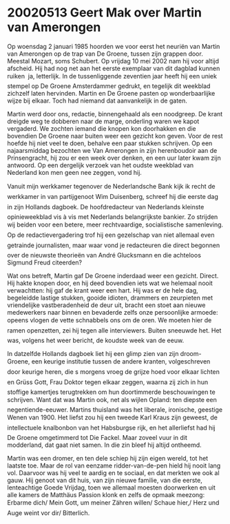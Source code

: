 # 20020513 Geert Mak over Martin van Amerongen
Op woensdag 2 januari 1985 hoorden we voor eerst het neuriën van Martin van Amerongen op de trap van De Groene, tussen zijn grappen door. Meestal Mozart, soms Schubert. Op vrijdag 10 mei 2002 nam hij voor altijd afscheid. Hij had nog net aan het eerste exemplaar van dit dagblad kunnen ruiken  ja, letterlijk. In de tussenliggende zeventien jaar heeft hij een uniek stempel op De Groene Amsterdammer gedrukt, en tegelijk dit weekblad zichzelf laten hervinden. Martin en De Groene pasten op wonderbaarlijke wijze bij elkaar. Toch had niemand dat aanvankelijk in de gaten.

Martin werd door ons, redactie, binnengehaald als een noodgreep. De krant dreigde weg te dobberen naar de marge, onderling waren we kapot vergaderd. We zochten iemand die knopen kon doorhakken en die bovendien De Groene naar buiten weer een gezicht kon geven. Voor de rest hoefde hij niet veel te doen, behalve een paar stukken schrijven. Op een najaarsmiddag bezochten we Van Amerongen in zijn herenboudoir aan de Prinsengracht, hij zou er een week over denken, en een uur later kwam zijn antwoord. Op een dergelijk verzoek van het oudste weekblad van Nederland kon men geen nee zeggen, vond hij.

Vanuit mijn werkkamer tegenover de Nederlandsche Bank kijk ik recht de werkkamer in van partijgenoot Wim Duisenberg, schreef hij die eerste dag in zijn Hollands dagboek. De hoofdredacteur van Nederlands kleinste opinieweekblad vis à vis met Nederlands belangrijkste bankier. Zo strijden wij beiden voor een betere, meer rechtvaardige, socialistische samenleving. Op de redactievergadering trof hij een gezelschap van niet allemaal even getrainde journalisten, maar waar vond je redacteuren die direct begonnen over de nieuwste theorieën van André Glucksmann en die achteloos Sigmund Freud citeerden?

Wat ons betreft, Martin gaf De Groene inderdaad weer een gezicht. Direct. Hij hakte knopen door, en hij deed bovendien iets wat we helemaal nooit verwachtten: hij gaf de krant weer een hart. Hij was er de hele dag, begeleidde lastige stukken, gooide idioten, drammers en zeurpieten met vriendelijke vastberadenheid de deur uit, bracht een stoet aan nieuwe medewerkers naar binnen en bevaderde zelfs onze persoonlijke armoede: opeens vlogen de vette schnabbels ons om de oren. We moeten hier de ramen openzetten, zei hij tegen alle interviewers. Buiten sneeuwde het. Het was, volgens het weer bericht, de koudste week van de eeuw.

In datzelfde Hollands dagboek liet hij een glimp zien van zijn droom- Groene, een keurige institutie tussen de andere kranten, volgeschreven door keurige heren, die s morgens vroeg de grijze hoed voor elkaar lichten en Grüss Gott, Frau Doktor tegen elkaar zeggen, waarna zij zich in hun stoffige kamertjes terugtrekken om hun doortimmerde beschouwingen te schrijven. Want dat was Martin ook, net als wijlen Opland: ten diepste een negentiende-eeuwer. Martins thuisland was het liberale, ironische, geestige Wenen van 1900. Het liefst zou hij een tweede Karl Kraus zijn geweest, de intellectuele knalbonbon van het Habsburgse rijk, en het allerliefst had hij De Groene omgetimmerd tot Die Fackel. Maar zoveel vuur in dit modderland, dat gaat niet samen. In die zin bleef hij altijd ontheemd.

Martin was een dromer, en ten dele schiep hij zijn eigen wereld, tot het laatste toe. Maar de rol van eenzame ridder-van-de-pen hield hij nooit lang vol. Daarvoor was hij veel te aardig en te sociaal, en dat merkten we ook al gauw. Hij genoot van dit huis, van zijn nieuwe familie, van die eerste, lenteachtige Goede Vrijdag, toen we allemaal moesten doorwerken en uit alle kamers de Matthäus Passion klonk en zelfs de opmaak meezong: Erbarme dich/ Mein Gott, um meiner Zähren willen/ Schaue hier,/ Herz und Auge weint vor dir/ Bitterlich.

